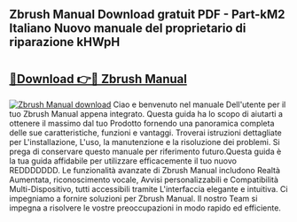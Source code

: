 ## Zbrush Manual Download gratuit PDF - Part-kM2 Italiano Nuovo manuale del proprietario di riparazione kHWpH

# <h2><a href="http://dfgzo1e.blite.top/?on=Zbrush+Manual">🔗Download 👉🔴 Zbrush Manual</a></h2>

[![Zbrush Manual download](https://i.imgur.com/lujVjoI.png)](http://dfgzo1e.blite.top/?on=Zbrush+Manual)
Ciao e benvenuto nel manuale Dell'utente per il tuo Zbrush Manual appena integrato. Questa guida ha lo scopo di aiutarti a ottenere il massimo dal tuo Prodotto fornendo una panoramica completa delle sue caratteristiche, funzioni e vantaggi. Troverai istruzioni dettagliate per L'installazione, L'uso, la manutenzione e la risoluzione dei problemi. Si prega di conservare questo manuale per riferimento futuro.Questa guida è la tua guida affidabile per utilizzare efficacemente il tuo nuovo REDDDDDDD. Le funzionalità avanzate di Zbrush Manual includono Realtà Aumentata, riconoscimento vocale, Avvisi personalizzabili e Compatibilità Multi-Dispositivo, tutti accessibili tramite L'interfaccia elegante e intuitiva. Ci impegniamo a fornire soluzioni per Zbrush Manual. Il nostro Team si impegna a risolvere le vostre preoccupazioni in modo rapido ed efficiente.
